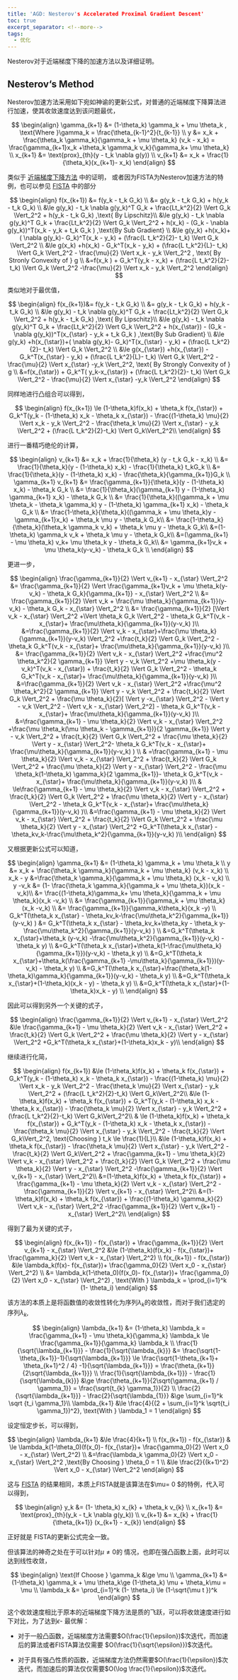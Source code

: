 ```yaml
---
title: 'AGD: Nesterov's Accelerated Proximal Gradient Descent'
toc: true
excerpt_separator: <!--more-->
tags:
  - 优化
---
```




Nesterov对于近端梯度下降的加速方法以及详细证明。



<!--more--> 

## Nesterov‘s Method



Nesterov加速方法采用如下宛如神谕的更新公式，对普通的近端梯度下降算法进行加速，使其收敛速度达到该问题最优，


$$
\begin{align}
\gamma_{k+1} &= (1-\theta_k) \gamma_k + \mu \theta_k , \text{Where }\gamma_k = \frac{\theta_{k-1}^2}{t_{k-1}} \\
y &=  x_k + \frac{\theta_k \gamma_k}{\gamma_k + \mu \theta_k} (v_k - x_k) = \frac{\gamma_{k+1}x_k +\theta_k \gamma_k v_k}{\gamma_k+ \mu \theta_k} \\
x_{k+1} &= \text{prox}_{th}(y - t_k \nabla g(y)) \\
v_{k+1} &= x_k + \frac{1}{\theta_k}(x_{k+1}- x_k)
\end{align}
$$


类似于 [近端梯度下降方法](https://truenobility303.github.io/Sub-Proximal/)  中的证明， 或者因为FISTA为Nesterov加速方法的特例，也可以参见 [FISTA](https://truenobility303.github.io/FISTA/) 中的部分


$$
\begin{align}
f(x_{k+1}) &= f(y_k - t_k G_k) \\
&= g(y_k - t_k G_k) + h(y_k - t_k G_k) \\
&\le g(y_k) - t_k \nabla g(y_k)^T G_k + \frac{Lt_k^2}{2} \Vert G_k \Vert_2^2 + h(y_k - t_k G_k) ,\text{ By Lipschitz}\\ 
&\le  g(y_k) - t_k \nabla g(y_k)^T G_k + \frac{Lt_k^2}{2} \Vert G_k \Vert_2^2  + h(x_k) - (G_k - \nabla g(y_k))^T(x_k - y_k + t_k G_k ) ,\text{By Sub Gradient} \\
&\le g(y_k) +h(x_k)+( \nabla g(y_k)- G_k)^T(x_k - y_k) + (\frac{L t_k^2}{2}- t_k) \Vert G_k \Vert_2^2  \\
&\le g(x_k) +h(x_k) - G_k^T(x_k - y_k) + (\frac{L t_k^2}{L}- t_k) \Vert G_k \Vert_2^2 - \frac{\mu}{2} \Vert x_k - y_k \Vert_2^2 , \text{ By Stronly Convexity of } g \\
&=f(x_k )  + G_k^T(y_k - x_k) + (\frac{L t_k^2}{2}- t_k) \Vert G_k \Vert_2^2 -\frac{\mu}{2} \Vert x_k - y_k \Vert_2^2
\end{align}
$$



类似地对于最优值，



$$
\begin{align}
f(x_{k+1})&= f(y_k - t_k G_k) \\
&= g(y_k - t_k G_k) + h(y_k - t_k G_k) \\
&\le g(y_k) - t_k \nabla g(y_k)^T G_k + \frac{Lt_k^2}{2} \Vert G_k \Vert_2^2 + h(y_k - t_k G_k) ,\text{ By Lipschitz}\\ 
&\le  g(y_k) - t_k \nabla g(y_k)^T G_k + \frac{Lt_k^2}{2} \Vert G_k \Vert_2^2  + h(x_{\star}) - (G_k - \nabla g(y_k))^T(x_{\star} - y_k + t_k G_k ) ,\text{By Sub Gradient} \\
&\le g(y_k) +h(x_{\star})+( \nabla g(y_k)- G_k)^T(x_{\star} - y_k) + (\frac{L t_k^2}{2}- t_k) \Vert G_k \Vert_2^2  \\
&\le g(x_{\star}) +h(x_{\star}) - G_k^T(x_{\star} - y_k) + (\frac{L t_k^2}{L}- t_k) \Vert G_k \Vert_2^2 - \frac{\mu}{2} \Vert x_{\star} -y_k \Vert_2^2, \text{ By Strongly Convexity of } g \\
&=f(x_{\star})  + G_k^T( y_k-x_{\star}) + (\frac{L t_k^2}{2}- t_k) \Vert G_k \Vert_2^2 - \frac{\mu}{2} \Vert x_{\star} -y_k \Vert_2^2
\end{align}
$$



同样地进行凸组合可以得到，


$$
\begin{align}
f(x_{k+1}) \le (1-\theta_k)f(x_k) + \theta_k f(x_{\star}) + G_k^T(y_k - (1-\theta_k) x_k - \theta_k x_{\star}) - \frac{(1-\theta_k) \mu}{2} \Vert   x_k - y_k \Vert_2^2 - \frac{\theta_k \mu}{2} \Vert x_{\star} - y_k \Vert_2^2 + (\frac{L t_k^2}{2}-t_k) \Vert G_k\Vert_2^2\\
\end{align}
$$




进行一番精巧绝伦的计算，


$$
\begin{align}
v_{k+1} &= x_k + \frac{1}{\theta_k} (y - t_k G_k - x_k) \\
&= \frac{1}{\theta_k}(y - (1-\theta_k) x_k) - \frac{1}{\theta_k} t_kG_k \\
&= \frac{1}{\theta_k}(y - (1-\theta_k) x_k) - \frac{\theta_k}{\gamma_{k+1}}G_k \\
\gamma_{k+1} v_{k+1} &= \frac{\gamma_{k+1}}{\theta_k}(y - (1-\theta_k) x_k) - \theta_k G_k \\
&= \frac{1}{\theta_k}(\gamma_{k+1} y - (1-\theta_k) \gamma_{k+1} x_k) - \theta_k G_k \\
&= \frac{1}{\theta_k}((\gamma_k + \mu \theta_k - \theta_k \gamma_k) y - (1-\theta_k) \gamma_{k+1} x_k) - \theta_k G_k \\
&= \frac{1-\theta_k}{\theta_k}((\gamma_k + \mu \theta_k)y - \gamma_{k+1}x_k) + \theta_k \mu y - \theta_k G_k\\
&= \frac{1-\theta_k}{\theta_k}(\theta_k \gamma_k v_k) + \theta_k \mu y - \theta_k G_k\\
&=(1-\theta_k) \gamma_k v_k + \theta_k \mu y - \theta_k G_k\\
&=(\gamma_{k+1} - \mu \theta_k) v_k+ \mu \theta_k y - \theta_k G_k\\
&= \gamma_{k+1}v_k + \mu \theta_k(y-v_k) - \theta_k G_k \\
\end{align}
$$



更进一步，



$$
\begin{align}
\frac{\gamma_{k+1}}{2} \Vert v_{k+1} - x_{\star} \Vert_2^2 &= \frac{\gamma_{k+1}}{2} \Vert \frac{\gamma_{k+1}v_k + \mu \theta_k(y-v_k) - \theta_k G_k}{\gamma_{k+1}} - x_{\star} \Vert_2^2 \\
&= \frac{\gamma_{k+1}}{2} \Vert v_k + \frac{\mu \theta_k}{\gamma_{k+1}}(y-v_k) - \theta_k G_k - x_{\star} \Vert_2^2 \\
&= \frac{\gamma_{k+1}}{2} [\Vert v_k - x_{\star} \Vert_2^2 +\Vert \theta_k G_k \Vert_2^2 - \theta_k G_k^T(v_k - x_{\star}+ \frac{\mu\theta_k}{\gamma_{k+1}}(y-v_k) )\\ 
&=\frac{\gamma_{k+1}}{2} \Vert v_k - x_{\star}+\frac{\mu \theta_k}{\gamma_{k+1}}(y-v_k) \Vert_2^2 +\frac{t_k}{2} \Vert G_k \Vert_2^2 - \theta_k G_k^T(v_k - x_{\star}+ \frac{\mu\theta_k}{\gamma_{k+1}}(y-v_k) )\\
&= \frac{\gamma_{k+1}}{2} \Vert v_k - x_{\star} \Vert_2^2 +\frac{\mu^2 \theta_k^2}{2 \gamma_{k+1}} \Vert y - v_k \Vert_2^2 +\mu \theta_k(y - v_k)^T(v_k - x_{\star}) + \frac{t_k}{2} \Vert G_k \Vert_2^2 - \theta_k G_k^T(v_k - x_{\star}+ \frac{\mu\theta_k}{\gamma_{k+1}}(y-v_k) )\\
&=\frac{\gamma_{k+1}}{2} \Vert v_k - x_{\star} \Vert_2^2 +\frac{\mu^2 \theta_k^2}{2 \gamma_{k+1}} \Vert y - v_k \Vert_2^2 + \frac{t_k}{2} \Vert G_k \Vert_2^2 + \frac{\mu \theta_k}{2}[ \Vert y -x_{\star} \Vert_2^2 - \Vert y - v_k \Vert_2^2 - \Vert v_k - x_{\star} \Vert_2^2] -  \theta_k G_k^T(v_k - x_{\star}+ \frac{\mu\theta_k}{\gamma_{k+1}}(y-v_k) )\\
&=\frac{\gamma_{k+1} - \mu \theta_k}{2} \Vert v_k - x_{\star} \Vert_2^2 +\frac{\mu \theta_k(\mu \theta_k - \gamma_{k+1})}{2 \gamma_{k+1}} \Vert y - v_k \Vert_2^2 + \frac{t_k}{2} \Vert G_k \Vert_2^2 + \frac{\mu \theta_k}{2} \Vert y - x_{\star} \Vert_2^2- \theta_k G_k^T(v_k - x_{\star}+ \frac{\mu\theta_k}{\gamma_{k+1}}(y-v_k) ) \\
& =\frac{\gamma_{k+1} - \mu \theta_k}{2} \Vert v_k - x_{\star} \Vert_2^2 + \frac{t_k}{2} \Vert G_k \Vert_2^2 + \frac{\mu \theta_k}{2} \Vert y - x_{\star} \Vert_2^2 - \frac{\mu \theta_k(1-\theta_k) \gamma_k}{2 \gamma_{k+1}}- \theta_k G_k^T(v_k - x_{\star}+ \frac{\mu\theta_k}{\gamma_{k+1}}(y-v_k) )\\
& \le\frac{\gamma_{k+1} - \mu \theta_k}{2} \Vert v_k - x_{\star} \Vert_2^2 + \frac{t_k}{2} \Vert G_k \Vert_2^2 + \frac{\mu \theta_k}{2} \Vert y - x_{\star} \Vert_2^2 - \theta_k G_k^T(v_k - x_{\star}+ \frac{\mu\theta_k}{\gamma_{k+1}}(y-v_k) )\\
&=\frac{\gamma_{k+1} - \mu \theta_k}{2} \Vert v_k - x_{\star} \Vert_2^2 + \frac{t_k}{2} \Vert G_k \Vert_2^2 + \frac{\mu \theta_k}{2} \Vert y - x_{\star} \Vert_2^2 +G_k^T(\theta_k x_{\star} - \theta_kv_k-\frac{\mu\theta_k^2}{\gamma_{k+1}}(y-v_k) )\\
\end{align}
$$



又根据更新公式可以知道，


$$
\begin{align}
\gamma_{k+1} &= (1-\theta_k) \gamma_k + \mu \theta_k \\
y &=  x_k + \frac{\theta_k \gamma_k}{\gamma_k + \mu \theta_k} (v_k - x_k) \\
x_k - y &=\frac{\theta_k \gamma_k}{\gamma_k + \mu \theta_k} (x_k - v_k)  \\
y -v_k  &= (1- \frac{\theta_k \gamma_k}{\gamma_k + \mu \theta_k})(x_k - v_k)\\
&=  \frac{(1-\theta_k)\gamma_k+ \mu \theta_k}{\gamma_k + \mu \theta_k}(x_k -v_k) \\
&= \frac{\gamma_{k+1}}{\gamma_k + \mu \theta_k}(x_k -v_k) \\
&=  \frac{\gamma_{k+1}}{\gamma_k\theta_k}(x_k -y) \\
G_k^T(\theta_k x_{\star} - \theta_kv_k-\frac{\mu\theta_k^2}{\gamma_{k+1}}(y-v_k) ) &= G_k^T(\theta_k x_{\star} - \theta_kv_k+\theta_ky - \theta_k y-\frac{\mu\theta_k^2}{\gamma_{k+1}}(y-v_k) ) \\
&=G_k^T(\theta_k x_{\star}+\theta_k (y-v_k) -\frac{\mu\theta_k^2}{\gamma_{k+1}}(y-v_k) - \theta_k y) \\
&=G_k^T(\theta_k x_{\star}+\theta_k(1-\frac{\mu\theta_k}{\gamma_{k+1}})(y-v_k) - \theta_k y) \\
&=G_k^T(\theta_k x_{\star}+\theta_k(\frac{\gamma_{k+1} -\mu\theta_k}{\gamma_{k+1}})(y-v_k) - \theta_k y) \\
&=G_k^T(\theta_k x_{\star}+\frac{\theta_k(1-\theta_k)\gamma_k}{\gamma_{k+1}}(y-v_k) - \theta_k y) \\
&=G_k^T(\theta_k x_{\star}+(1-\theta_k)(x_k - y) - \theta_k y) \\
&=G_k^T(\theta_k x_{\star}+(1-\theta_k)x_k -  y) \\
\end{align}
$$




因此可以得到另外一个关键的式子，


$$
\begin{align}
\frac{\gamma_{k+1}}{2} \Vert v_{k+1} - x_{\star} \Vert_2^2  &\le \frac{\gamma_{k+1} - \mu \theta_k}{2} \Vert v_k - x_{\star} \Vert_2^2 + \frac{t_k}{2} \Vert G_k \Vert_2^2 + \frac{\mu \theta_k}{2} \Vert y - x_{\star} \Vert_2^2 +G_k^T(\theta_k x_{\star}+(1-\theta_k)x_k -  y)\\
\end{align}
$$


继续进行化简，


$$
\begin{align}
f(x_{k+1}) &\le (1-\theta_k)f(x_k) + \theta_k f(x_{\star}) + G_k^T(y_k - (1-\theta_k) x_k - \theta_k x_{\star}) - \frac{(1-\theta_k) \mu}{2} \Vert   x_k - y_k \Vert_2^2 - \frac{\theta_k \mu}{2} \Vert x_{\star} - y_k \Vert_2^2 + (\frac{L t_k^2}{2}-t_k) \Vert G_k\Vert_2^2\\ 
&\le (1-\theta_k)f(x_k) + \theta_k f(x_{\star}) + G_k^T(y_k - (1-\theta_k) x_k - \theta_k x_{\star}) - \frac{\theta_k \mu}{2} \Vert x_{\star} - y_k \Vert_2^2 + (\frac{L t_k^2}{2}-t_k) \Vert G_k\Vert_2^2\\ 
& \le (1-\theta_k)f(x_k) + \theta_k f(x_{\star}) + G_k^T(y_k - (1-\theta_k) x_k - \theta_k x_{\star}) - \frac{\theta_k \mu}{2} \Vert x_{\star} - y_k \Vert_2^2 - \frac{t_k}{2} \Vert G_k\Vert_2^2, \text{Choosing } t_k \le \frac{1}{L}\\ 
&\le  (1-\theta_k)f(x_k) + \theta_k f(x_{\star}) - \frac{\theta_k \mu}{2} \Vert x_{\star} - y_k \Vert_2^2 - \frac{t_k}{2} \Vert G_k\Vert_2^2 +  \frac{\gamma_{k+1} - \mu \theta_k}{2} \Vert v_k - x_{\star} \Vert_2^2 + \frac{t_k}{2} \Vert G_k \Vert_2^2 + \frac{\mu \theta_k}{2} \Vert y - x_{\star} \Vert_2^2 -\frac{\gamma_{k+1}}{2} \Vert v_{k+1} - x_{\star} \Vert_2^2\\
&=(1-\theta_k)f(x_k) + \theta_k f(x_{\star})  +  \frac{\gamma_{k+1} - \mu \theta_k}{2} \Vert v_k - x_{\star} \Vert_2^2 -\frac{\gamma_{k+1}}{2} \Vert v_{k+1} - x_{\star} \Vert_2^2\\
&=(1-\theta_k)f(x_k) + \theta_k f(x_{\star})  +  \frac{(1-\theta_k) \gamma_k}{2} \Vert v_k - x_{\star} \Vert_2^2 -\frac{\gamma_{k+1}}{2} \Vert v_{k+1} - x_{\star} \Vert_2^2\\
\end{align}
$$




得到了最为关键的式子，


$$
\begin{align}
f(x_{k+1}) - f(x_{\star}) + \frac{\gamma_{k+1}}{2} \Vert v_{k+1} - x_{\star} \Vert_2^2 &\le (1-\theta_k)(f(x_k) - f(x_{\star})+ \frac{\gamma_k}{2} \Vert v_k - x_{\star} \Vert_2^2) \\
f(x_{k+1}) - f(x_{\star}) &\le \lambda_k(f(x)- f(x_{\star})+ \frac{\gamma_0}{2} \Vert x_0  - x_{\star} \Vert_2^2)  \\
&= \lambda_k(1-\theta_0)(f(x_0)- f(x_{\star})+ \frac{\gamma_0}{2} \Vert x_0  - x_{\star} \Vert_2^2) ,
\text{With } \lambda_k = \prod_{i=1}^k (1- \theta_i)
\end{align}
$$



该方法的本质上是将函数值的收敛性转化为序列$\lambda_k$的收敛性，而对于我们选定的序列$\lambda_k$, 

$$
\begin{align}
\lambda_{k+1} &= (1-\theta_k) \lambda_k = \frac{\gamma_{k+1} - \mu \theta_k}{\gamma_k} \lambda_k \le \frac{\gamma_{k+1}}{\gamma_k} \lambda_k \\
\frac{1}{\sqrt{\lambda_{k+1}}} -  \frac{1}{\sqrt{\lambda_{k}}} &= \frac{\sqrt{1-\theta_{k+1}}-1}{\sqrt{\lambda_{k+1}}}  \le \frac{\sqrt{1-\theta_{k+1}+ \theta_{k+1}^2 / 4} -1}{\sqrt{\lambda_{k+1}}}  = \frac{\theta_{k+1}}{2\sqrt{\lambda_{k+1}}}  \\
\frac{1}{\sqrt{\lambda_{k+1}}} -  \frac{1}{\sqrt{\lambda_{k}}} &\ge \frac{\theta_{k+1}}{2\sqrt{\gamma_{k+1} / \gamma_1}} = \frac{\sqrt{t_{k} \gamma_1}}{2} \\
\frac{2}{\sqrt{\lambda_{k+1}}} -  \frac{2}{\sqrt{\lambda_{1}}} &\ge  \sum_{i=1}^k \sqrt {t_i \gamma_1}\\
\lambda_{k+1} &\le \frac{4}{(2 + \sum_{i=1}^k \sqrt{t_i \gamma_1})^2}, \text{With } \lambda_1 = 1
\end{align}
$$





设定恒定步长，可以得到，


$$
\begin{align}
\lambda_{k+1} &\le \frac{4}{k+1} \\
f(x_{k+1}) - f(x_{\star}) & \le \lambda_k(1-\theta_0)(f(x_0)- f(x_{\star})+ \frac{\gamma_0}{2} \Vert x_0  - x_{\star} \Vert_2^2) \\
&=\frac{\lambda_k \gamma_0}{2} \Vert x_0 - x_{\star} \Vert_2^2 ,\text{By Choosing } \theta_0 = 1 \\
&\le \frac{2}{(k+1)^2} \Vert x_0 - x_{\star} \Vert_2^2
\end{align}
$$


这与 [FISTA](https://truenobility303.github.io/FISTA/)  的结果相同，本质上FISTA就是该算法在$\mu= 0 $的特例，代入可以得到，


$$
\begin{align}
y_k &= (1- \theta_k) x_{k} + \theta_k v_{k} \\
x_{k+1} &= \text{prox}_{th}(y_k - t_k \nabla g(y_k)) \\
v_{k+1} &= x_{k} + \frac{1}{\theta_{k+1}} (x_{k+1} - x_{k})
\end{align}
$$


正好就是 FISTA的更新公式完全一致。



但该算法的神奇之处在于可以针对$\mu \ne  0$的 情况，也即在强凸函数上面，此时可以达到线性收敛，


$$
\begin{align}
\text{If Choose } \gamma_k &\ge \mu \\
\gamma_{k+1} &= (1-\theta_k) \gamma_k + \mu \theta_k\ge (1-\theta_k) \mu + \theta_k\mu = \mu \\ 
\lambda_k &= \prod_{i=1}^k (1- \theta_i) \le (1-\sqrt{\mu t })^k
\end{align}
$$


这个收敛速度相比于原本的近端梯度下降方法是质的飞跃，可以将收敛速度进行如下对比，为了达到$\epsilon$- 最优解：

* 对于一般凸函数，近端梯度方法需要$O(\frac{1}{\epsilon})$次迭代，而加速后的算法或者FISTA算法仅需要 $O(\frac{1}{\sqrt{\epsilon}})$次迭代。

* 对于具有强凸性质的函数，近端梯度方法仍然需要$O(\frac{1}{\epsilon})$次迭代，而加速后的算法仅仅需要$O(\log \frac{1}{\epsilon})$次迭代。
